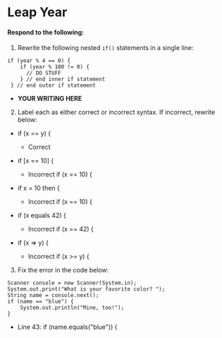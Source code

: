 # Leap Year
#### Respond to the following:

1. Rewrite the following nested `if()` statements in a single line:
  ```
  if (year % 4 == 0) {
      if (year % 100 != 0) {
        // DO STUFF
      } // end inner if statement
   } // end outer if statement
  ```
  * **YOUR WRITING HERE**


2. Label each as either correct or incorrect syntax. If incorrect, rewrite below:
  * if (x == y) {

    * Correct

  * if [x == 10] {

    * Incorrect if (x == 10) {

  * if x = 10 then {

    * Incorrect if (x == 10) {

  * if (x equals 42) {

    * Incorrect if (x == 42) {

  * if (x => y) {

    * Incorrect if (x >= y) {


3. Fix the error in the code below:

  ```
  Scanner console = new Scanner(System.in);
  System.out.print("What is your favorite color? ");
  String name = console.next();
  if (name == "blue") {
      System.out.println("Mine, too!");
  }
  ```

  * Line 43: if (name.equals("blue")) {
